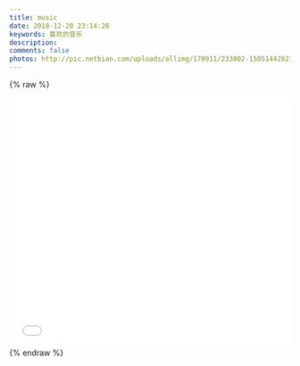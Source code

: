 ```yaml
---
title: music
date: 2018-12-20 23:14:28
keywords: 喜欢的音乐
description: 
comments: false
photos: http://pic.netbian.com/uploads/allimg/170911/233802-15051442827782.jpg
---
```

{% raw %}
<iframe frameborder="no" border="0" marginwidth="0" marginheight="0" width=100% height=450 src="//music.163.com/outchain/player?type=0&id=762797776&auto=1&height=430"></iframe>
{% endraw %}
